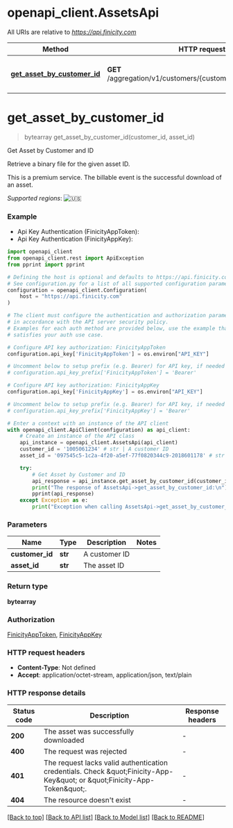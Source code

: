 # openapi_client.AssetsApi

All URIs are relative to *https://api.finicity.com*

Method | HTTP request | Description
------------- | ------------- | -------------
[**get_asset_by_customer_id**](AssetsApi.md#get_asset_by_customer_id) | **GET** /aggregation/v1/customers/{customerId}/assets/{assetId} | Get Asset by Customer and ID


# **get_asset_by_customer_id**
> bytearray get_asset_by_customer_id(customer_id, asset_id)

Get Asset by Customer and ID

Retrieve a binary file for the given asset ID.

This is a premium service. The billable event is the successful download of an asset.

_Supported regions_: ![🇺🇸](https://flagcdn.com/20x15/us.png)

### Example

* Api Key Authentication (FinicityAppToken):
* Api Key Authentication (FinicityAppKey):

```python
import openapi_client
from openapi_client.rest import ApiException
from pprint import pprint

# Defining the host is optional and defaults to https://api.finicity.com
# See configuration.py for a list of all supported configuration parameters.
configuration = openapi_client.Configuration(
    host = "https://api.finicity.com"
)

# The client must configure the authentication and authorization parameters
# in accordance with the API server security policy.
# Examples for each auth method are provided below, use the example that
# satisfies your auth use case.

# Configure API key authorization: FinicityAppToken
configuration.api_key['FinicityAppToken'] = os.environ["API_KEY"]

# Uncomment below to setup prefix (e.g. Bearer) for API key, if needed
# configuration.api_key_prefix['FinicityAppToken'] = 'Bearer'

# Configure API key authorization: FinicityAppKey
configuration.api_key['FinicityAppKey'] = os.environ["API_KEY"]

# Uncomment below to setup prefix (e.g. Bearer) for API key, if needed
# configuration.api_key_prefix['FinicityAppKey'] = 'Bearer'

# Enter a context with an instance of the API client
with openapi_client.ApiClient(configuration) as api_client:
    # Create an instance of the API class
    api_instance = openapi_client.AssetsApi(api_client)
    customer_id = '1005061234' # str | A customer ID
    asset_id = '097545c5-1c2a-4f20-a5ef-77f0820344c9-2018601178' # str | The asset ID

    try:
        # Get Asset by Customer and ID
        api_response = api_instance.get_asset_by_customer_id(customer_id, asset_id)
        print("The response of AssetsApi->get_asset_by_customer_id:\n")
        pprint(api_response)
    except Exception as e:
        print("Exception when calling AssetsApi->get_asset_by_customer_id: %s\n" % e)
```



### Parameters


Name | Type | Description  | Notes
------------- | ------------- | ------------- | -------------
 **customer_id** | **str**| A customer ID | 
 **asset_id** | **str**| The asset ID | 

### Return type

**bytearray**

### Authorization

[FinicityAppToken](../README.md#FinicityAppToken), [FinicityAppKey](../README.md#FinicityAppKey)

### HTTP request headers

 - **Content-Type**: Not defined
 - **Accept**: application/octet-stream, application/json, text/plain

### HTTP response details

| Status code | Description | Response headers |
|-------------|-------------|------------------|
**200** | The asset was successfully downloaded |  -  |
**400** | The request was rejected |  -  |
**401** | The request lacks valid authentication credentials. Check \&quot;Finicity-App-Key\&quot; or \&quot;Finicity-App-Token\&quot;. |  -  |
**404** | The resource doesn&#39;t exist |  -  |

[[Back to top]](#) [[Back to API list]](../README.md#documentation-for-api-endpoints) [[Back to Model list]](../README.md#documentation-for-models) [[Back to README]](../README.md)


